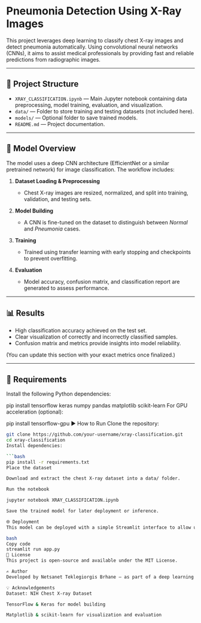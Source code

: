 # Pneumonia Detection Using X-Ray Images

This project leverages deep learning to classify chest X-ray images and detect pneumonia automatically. Using convolutional neural networks (CNNs), it aims to assist medical professionals by providing fast and reliable predictions from radiographic images.

---

## 📁 Project Structure

- `XRAY_CLASSIFICATION.ipynb` — Main Jupyter notebook containing data preprocessing, model training, evaluation, and visualization.
- `data/` — Folder to store training and testing datasets (not included here).
- `models/` — Optional folder to save trained models.
- `README.md` — Project documentation.

---

## 🧠 Model Overview

The model uses a deep CNN architecture (EfficientNet or a similar pretrained network) for image classification. The workflow includes:

1. **Dataset Loading & Preprocessing**  
   - Chest X-ray images are resized, normalized, and split into training, validation, and testing sets.

2. **Model Building**  
   - A CNN is fine-tuned on the dataset to distinguish between *Normal* and *Pneumonia* cases.

3. **Training**  
   - Trained using transfer learning with early stopping and checkpoints to prevent overfitting.

4. **Evaluation**  
   - Model accuracy, confusion matrix, and classification report are generated to assess performance.

---

## 📊 Results

- High classification accuracy achieved on the test set.
- Clear visualization of correctly and incorrectly classified samples.
- Confusion matrix and metrics provide insights into model reliability.

(You can update this section with your exact metrics once finalized.)

---

## 🧪 Requirements

Install the following Python dependencies:

pip install tensorflow keras numpy pandas matplotlib scikit-learn
For GPU acceleration (optional):

pip install tensorflow-gpu
▶️ How to Run
Clone the repository:

```bash
git clone https://github.com/your-username/xray-classification.git
cd xray-classification
Install dependencies:

```bash
pip install -r requirements.txt
Place the dataset

Download and extract the chest X-ray dataset into a data/ folder.

Run the notebook

jupyter notebook XRAY_CLASSIFICATION.ipynb

Save the trained model for later deployment or inference.

🌐 Deployment
This model can be deployed with a simple Streamlit interface to allow users to upload X-ray images and receive instant predictions:

bash
Copy code
streamlit run app.py
📄 License
This project is open-source and available under the MIT License.

✍️ Author
Developed by Netsanet Teklegiorgis Brhane — as part of a deep learning project focused on medical imaging.

💡 Acknowledgements
Dataset: NIH Chest X-ray Dataset

TensorFlow & Keras for model building

Matplotlib & scikit-learn for visualization and evaluation
